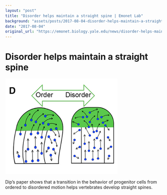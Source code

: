 ```yaml
---
layout: "post"
title: "Disorder helps maintain a straight spine | Emonet Lab"
background: "assets/posts/2017-08-04-disorder-helps-maintain-a-straight-spine-emonet-lab/devcellorderdisorder.png"
date: "2017-08-04"
original_url: "https://emonet.biology.yale.edu/news/disorder-helps-maintain-straight-spine"
---
```

# Disorder helps maintain a straight spine

![](assets/posts/2017-08-04-disorder-helps-maintain-a-straight-spine-emonet-lab/devcellorderdisorder.png)

Dip’s paper shows that a transition in the behavior of progenitor cells from ordered to disordered motion helps vertebrates develop straight spines.